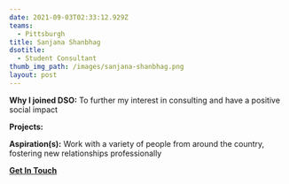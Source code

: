 ```yaml
---
date: 2021-09-03T02:33:12.929Z
teams:
  - Pittsburgh
title: Sanjana Shanbhag
dsotitle:
  - Student Consultant
thumb_img_path: /images/sanjana-shanbhag.png
layout: post
---
```

**Why I joined DSO:** To further my interest in consulting and have a positive social impact

**Projects:**

**Aspiration(s):** Work with a variety of people from around the country, fostering new relationships professionally

**[Get In Touch](mailto:sshanbhag@dsoglobal.org)**